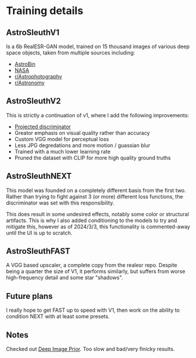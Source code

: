 # Training details

## AstroSleuthV1
Is a 6b RealESR-GAN model, trained on 15 thousand images of various deep space objects, taken from multiple sources including:
 - [AstroBin](https://welcome.astrobin.com/)
 - [NASA](https://www.nasa.gov/multimedia/imagegallery/index.html)
 - [r/Astrophotography](https://www.reddit.com/r/astrophotography/)
 - [r/Astronomy](https://www.reddit.com/r/astronomy/)

## AstroSleuthV2 
This is strictly a continuation of v1, where I add the following improvements:
 - [Projected discriminator](https://github.com/autonomousvision/projected-gan)
 - Greator emphasis on visual quality rather than accuracy
 - Custom VGG model for perceptual loss
 - Less JPG degredations and more motion / guassian blur
 - Trained with a much lower learning rate
 - Pruned the dataset with CLIP for more high quality ground truths

## AstroSleuthNEXT 
This model was founded on a completely different basis from the first two. Rather than trying to fight against 3 (or more) different loss functions, the discriminator was set with this responsibility. 

This does result in some undesired effects, notably some color or structural artifacts. This is why I also added conditioning to the models to try and mitigate this, however as of 2024/3/3, this functionality is commented-away until the UI is up to scratch.

## AstroSleuthFAST
A VGG based upscaler, a complete copy from the realesr repo. Despite being a quarter the size of V1, it performs similarly, but suffers from worse high-frequency detail and some star "shadows". 

## Future plans
I really hope to get FAST up to speed with V1, then work on the ability to condition NEXT with at least some presets.

## Notes
Checked out [Deep Image Prior](https://arxiv.org/abs/1711.10925). Too slow and bad/very finicky results.